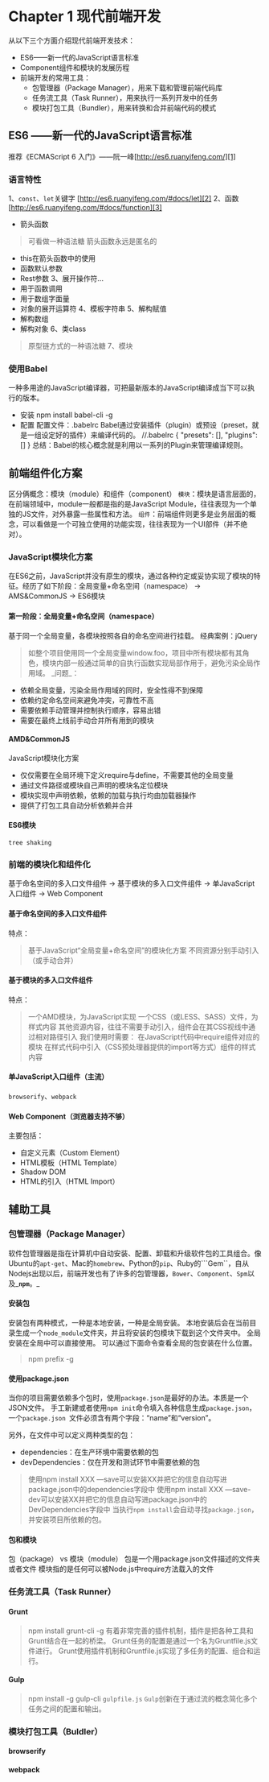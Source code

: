 # Chapter 1 现代前端开发
从以下三个方面介绍现代前端开发技术：
- ES6——新一代的JavaScript语言标准
- Component组件和模块的发展历程
- 前端开发的常用工具：
	- 包管理器（Package Manager），用来下载和管理前端代码库
	- 任务流工具（Task Runner），用来执行一系列开发中的任务
	- 模块打包工具（Bundler），用来转换和合并前端代码的模式

## ES6 ——新一代的JavaScript语言标准
推荐《ECMAScript 6 入门》——阮一峰[http://es6.ruanyifeng.com/][1]
### 语言特性
1、`const`、`let`关键字
[http://es6.ruanyifeng.com/#docs/let][2]
2、函数
[http://es6.ruanyifeng.com/#docs/function][3]
- 箭头函数
> 可看做一种语法糖
> 箭头函数永远是匿名的
- this在箭头函数中的使用
- 函数默认参数
- Rest参数
3、展开操作符...
- 用于函数调用
- 用于数组字面量
- 对象的展开运算符
4、模板字符串
5、解构赋值
- 解构数组
- 解构对象
6、类class
> 原型链方式的一种语法糖
7、模块

### 使用Babel
一种多用途的JavaScript编译器，可把最新版本的JavaScript编译成当下可以执行的版本。
- 安装
	npm install babel-cli -g
- 配置
配置文件：.babelrc
Babel通过安装插件（plugin）或预设（preset，就是一组设定好的插件）来编译代码的。
	//.babelrc
	{
	   "presets": [],
	   "plugins": []
	}
总结：Babel的核心概念就是利用以一系列的Plugin来管理编译规则。


## 前端组件化方案
区分俩概念：模块（module）和组件（component）
`模块`：模块是语言层面的，在前端领域中，module一般都是指的是JavaScript Module，往往表现为一个单独的JS文件，对外暴露一些属性和方法。
`组件`：前端组件则更多是业务层面的概念，可以看做是一个可独立使用的功能实现，往往表现为一个UI部件（并不绝对）。
### JavaScript模块化方案
在ES6之前，JavaScript并没有原生的模块，通过各种约定或妥协实现了模块的特征。经历了如下阶段：全局变量+命名空间（namespace） → AMS&CommonJS → ES6模块
#### 第一阶段：全局变量+命名空间（namespace）
基于同一个全局变量，各模块按照各自的命名空间进行挂载。
经典案例：jQuery
> 如整个项目使用同一个全局变量window.foo，项目中所有模块都有其角色，模块内部一般通过简单的自执行函数实现局部作用于，避免污染全局作用域。
\_问题\_：
- 依赖全局变量，污染全局作用域的同时，安全性得不到保障
- 依赖约定命名空间来避免冲突，可靠性不高
- 需要依赖手动管理并控制执行顺序，容易出错
- 需要在最终上线前手动合并所有用到的模块

#### AMD&CommonJS
JavaScript模块化方案
- 仅仅需要在全局环境下定义require与define，不需要其他的全局变量
- 通过文件路径或模块自己声明的模块名定位模块
- 模块实现中声明依赖，依赖的加载与执行均由加载器操作
- 提供了打包工具自动分析依赖并合并

#### ES6模块
`tree shaking`

### 前端的模块化和组件化
基于命名空间的多入口文件组件 → 基于模块的多入口文件组件 → 单JavaScript入口组件 → Web Component

#### 基于命名空间的多入口文件组件
特点：
> 基于JavaScript“全局变量+命名空间”的模块化方案
> 不同资源分别手动引入（或手动合并）

#### 基于模块的多入口文件组件
特点：
> 一个AMD模块，为JavaScript实现
> 一个CSS（或LESS、SASS）文件，为样式内容
> 其他资源内容，往往不需要手动引入，组件会在其CSS视线中通过相对路径引入
我们使用时需要：
> 在JavaScript代码中require组件对应的模块
> 在样式代码中引入（CSS预处理器提供的import等方式）组件的样式内容

#### 单JavaScript入口组件（主流）
`browserify`、`webpack`

#### Web Component（浏览器支持不够）
主要包括：
- 自定义元素（Custom Element）
- HTML模板（HTML Template）
- Shadow DOM
- HTML的引入（HTML Import）


## 辅助工具
### 包管理器（Package Manager）
软件包管理器是指在计算机中自动安装、配置、卸载和升级软件包的工具组合。像Ubuntu的`apt-get`、Mac的`homebrew`、Python的`pip`、Ruby的```Gem``，自从Nodejs出现以后，前端开发也有了许多的包管理器，`Bower`、`Component`、`Spm`以及_**`npm`**。_

#### 安装包
安装包有两种模式，一种是本地安装，一种是全局安装。
本地安装后会在当前目录生成一个`node_module`文件夹，并且将安装的包模块下载到这个文件夹中。
全局安装在全局中可以直接使用。
可以通过下面命令查看全局的包安装在什么位置。
> npm prefix -g

#### 使用package.json
当你的项目需要依赖多个包时，使用`package.json`是最好的办法。本质是一个JSON文件。
手工新建或者使用`npm init`命令填入各种信息生成`package.json`，一个`package.json `文件必须含有两个字段：“name”和“version”。

另外，在文件中可以定义两种类型的包：
- dependencies：在生产环境中需要依赖的包
- devDependencies：仅在开发和测试环节中需要依赖的包
> 使用npm install XXX —save可以安装XX并把它的信息自动写进package.json中的dependencies字段中
> 使用npm install XXX —save-dev可以安装XX并把它的信息自动写进package.json中的DevDependencies字段中
当执行`npm install`会自动寻找`package.json`，并安装项目所依赖的包。

#### 包和模块
包（package） vs 模块（module）
包是一个用package.json文件描述的文件夹或者文件
模块指的是任何可以被Node.js中require方法载入的文件

### 任务流工具（Task Runner）
#### Grunt
> npm install grunt-cli -g
有着非常完善的插件机制，插件是把各种工具和Grunt结合在一起的桥梁。
Grunt任务的配置是通过一个名为Gruntfile.js文件进行。
Grunt使用插件机制和Gruntfile.js实现了多任务的配置、组合和运行。

#### Gulp
> npm install -g gulp-cli
`gulpfile.js`
`Gulp`创新在于通过流的概念简化多个任务之间的配置和输出。

### 模块打包工具（Buldler）
#### browserify
#### webpack



[1]:	http://es6.ruanyifeng.com/
[2]:	http://es6.ruanyifeng.com/#docs/let
[3]:	http://es6.ruanyifeng.com/#docs/function
